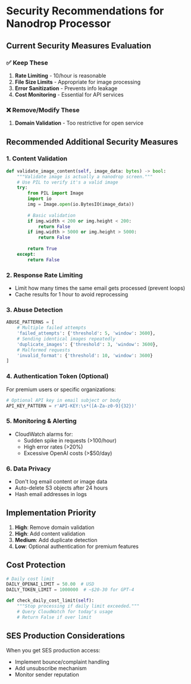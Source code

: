 # Security Recommendations for Nanodrop Processor

## Current Security Measures Evaluation

### ✅ Keep These
1. **Rate Limiting** - 10/hour is reasonable
2. **File Size Limits** - Appropriate for image processing
3. **Error Sanitization** - Prevents info leakage
4. **Cost Monitoring** - Essential for API services

### ❌ Remove/Modify These
1. **Domain Validation** - Too restrictive for open service

## Recommended Additional Security Measures

### 1. Content Validation
```python
def validate_image_content(self, image_data: bytes) -> bool:
    """Validate image is actually a nanodrop screen."""
    # Use PIL to verify it's a valid image
    try:
        from PIL import Image
        import io
        img = Image.open(io.BytesIO(image_data))
        
        # Basic validation
        if img.width < 200 or img.height < 200:
            return False
        if img.width > 5000 or img.height > 5000:
            return False
            
        return True
    except:
        return False
```

### 2. Response Rate Limiting
- Limit how many times the same email gets processed (prevent loops)
- Cache results for 1 hour to avoid reprocessing

### 3. Abuse Detection
```python
ABUSE_PATTERNS = [
    # Multiple failed attempts
    'failed_attempts': {'threshold': 5, 'window': 3600},
    # Sending identical images repeatedly  
    'duplicate_images': {'threshold': 3, 'window': 3600},
    # Malformed requests
    'invalid_format': {'threshold': 10, 'window': 3600}
]
```

### 4. Authentication Token (Optional)
For premium users or specific organizations:
```python
# Optional API key in email subject or body
API_KEY_PATTERN = r'API-KEY:\s*([A-Za-z0-9]{32})'
```

### 5. Monitoring & Alerting
- CloudWatch alarms for:
  - Sudden spike in requests (>100/hour)
  - High error rates (>20%)
  - Excessive OpenAI costs (>$50/day)
  
### 6. Data Privacy
- Don't log email content or image data
- Auto-delete S3 objects after 24 hours
- Hash email addresses in logs

## Implementation Priority
1. **High**: Remove domain validation
2. **High**: Add content validation 
3. **Medium**: Add duplicate detection
4. **Low**: Optional authentication for premium features

## Cost Protection
```python
# Daily cost limit
DAILY_OPENAI_LIMIT = 50.00  # USD
DAILY_TOKEN_LIMIT = 1000000  # ~$20-30 for GPT-4

def check_daily_cost_limit(self):
    """Stop processing if daily limit exceeded."""
    # Query CloudWatch for today's usage
    # Return False if over limit
```

## SES Production Considerations
When you get SES production access:
- Implement bounce/complaint handling
- Add unsubscribe mechanism
- Monitor sender reputation
